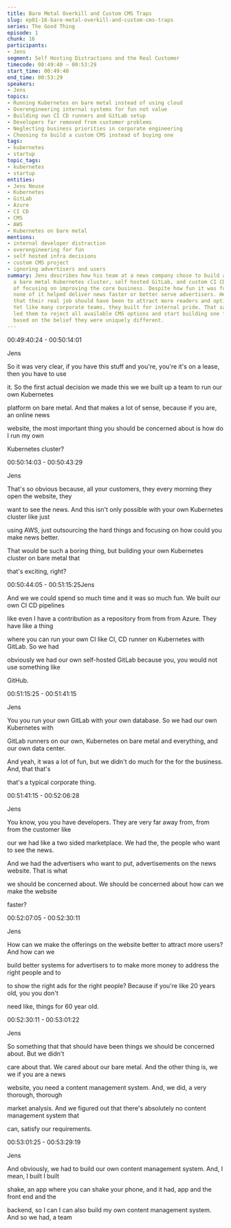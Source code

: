```yaml
---
title: Bare Metal Overkill and Custom CMS Traps
slug: ep01-16-bare-metal-overkill-and-custom-cms-traps
series: The Good Thing
episode: 1
chunk: 16
participants:
- Jens
segment: Self Hosting Distractions and the Real Customer
timecode: 00:49:40 – 00:53:29
start_time: 00:49:40
end_time: 00:53:29
speakers:
- Jens
topics:
- Running Kubernetes on bare metal instead of using cloud
- Overengineering internal systems for fun not value
- Building own CI CD runners and GitLab setup
- Developers far removed from customer problems
- Neglecting business priorities in corporate engineering
- Choosing to build a custom CMS instead of buying one
tags:
- kubernetes
- startup
topic_tags:
- kubernetes
- startup
entities:
- Jens Neuse
- Kubernetes
- GitLab
- Azure
- CI CD
- CMS
- AWS
- Kubernetes on bare metal
mentions:
- internal developer distraction
- overengineering for fun
- self hosted infra decisions
- custom CMS project
- ignoring advertisers and users
summary: Jens describes how his team at a news company chose to build and maintain
  a bare metal Kubernetes cluster, self hosted GitLab, and custom CI CD tooling instead
  of focusing on improving the core business. Despite how fun it was for the engineers,
  none of it helped deliver news faster or better serve advertisers. He points out
  that their real job should have been to attract more readers and optimize ad targeting.
  Yet like many corporate teams, they built for internal pride. That same mindset
  led them to reject all available CMS options and start building one from scratch
  based on the belief they were uniquely different.
---
```



00:49:40:24 - 00:50:14:01

Jens

So it was very clear, if you have this stuff and you're, you're it's on a lease, then you have to use

it. So the first actual decision we made this we we built up a team to run our own Kubernetes

platform on bare metal. And that makes a lot of sense, because if you are, an online news

website, the most important thing you should be concerned about is how do I run my own

Kubernetes cluster?

00:50:14:03 - 00:50:43:29

Jens

That's so obvious because, all your customers, they every morning they open the website, they

want to see the news. And this isn't only possible with your own Kubernetes cluster like just

using AWS, just outsourcing the hard things and focusing on how could you make news better.

That would be such a boring thing, but building your own Kubernetes cluster on bare metal that

that's exciting, right?

00:50:44:05 - 00:51:15:25Jens

And we we could spend so much time and it was so much fun. We built our own CI CD pipelines

like even I have a contribution as a repository from from from Azure. They have like a thing

where you can run your own CI like CI, CD runner on Kubernetes with GitLab. So we had

obviously we had our own self-hosted GitLab because you, you would not use something like

GitHub.

00:51:15:25 - 00:51:41:15

Jens

You you run your own GitLab with your own database. So we had our own Kubernetes with

GitLab runners on our own, Kubernetes on bare metal and everything, and our own data center.

And yeah, it was a lot of fun, but we didn't do much for the for the business. And, that that's

that's a typical corporate thing.

00:51:41:15 - 00:52:06:28

Jens

You know, you you have developers. They are very far away from, from from the customer like

our we had like a two sided marketplace. We had the, the people who want to see the news.

And we had the advertisers who want to put, advertisements on the news website. That is what

we should be concerned about. We should be concerned about how can we make the website

faster?

00:52:07:05 - 00:52:30:11

Jens

How can we make the offerings on the website better to attract more users? And how can we

build better systems for advertisers to to make more money to address the right people and to

to show the right ads for the right people? Because if you're like 20 years old, you you don't

need like, things for 60 year old.

00:52:30:11 - 00:53:01:22

Jens

So something that that should have been things we should be concerned about. But we didn't

care about that. We cared about our bare metal. And the other thing is, we we if you are a news

website, you need a content management system. And, we did, a very thorough, thorough

market analysis. And we figured out that there's absolutely no content management system that

can, satisfy our requirements.

00:53:01:25 - 00:53:29:19

Jens

And obviously, we had to build our own content management system. And, I mean, I built I built

shake, an app where you can shake your phone, and it had, app and the front end and the

backend, so I can I can also build my own content management system. And so we had, a team


